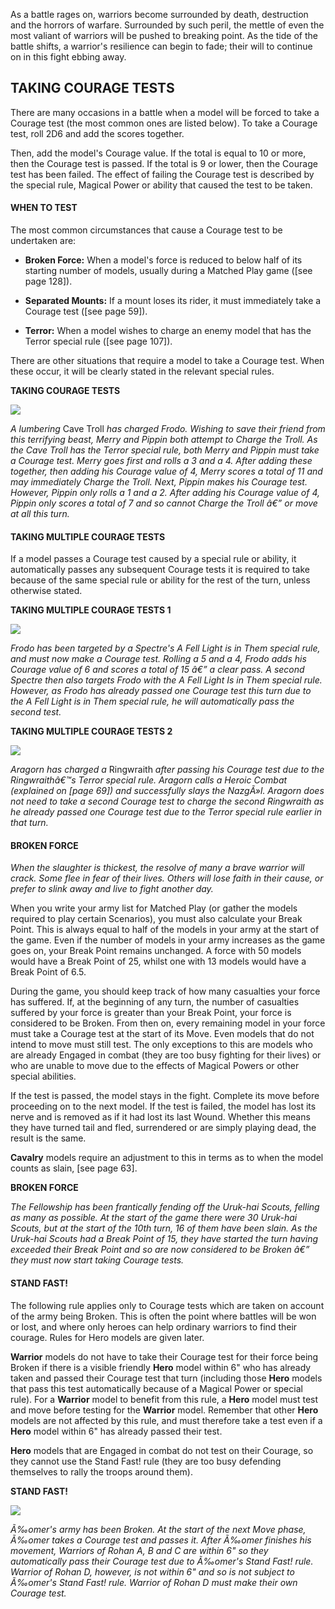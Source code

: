 ﻿As a battle rages on, warriors become surrounded by death, destruction and the horrors of warfare. Surrounded by such peril, the mettle of even the most valiant of warriors will be pushed to breaking point. As the tide of the battle shifts, a warrior's resilience can begin to fade; their will to continue on in this fight ebbing away.

## TAKING COURAGE TESTS

There are many occasions in a battle when a model will be forced to take a Courage test (the most common ones are listed below). To take a Courage test, roll 2D6 and add the scores together.

Then, add the model's Courage value. If the total is equal to 10 or more, then the Courage test is passed. If the total is 9 or lower, then the Courage test has been failed. The effect of failing the Courage test is described by the special rule, Magical Power or ability that caused the test to be taken.

#### WHEN TO TEST

The most common circumstances that cause a Courage test to be undertaken are:

* **Broken Force:** When a model's force is reduced to below half of its starting number of models, usually during a Matched Play game ([see page 128]).

* **Separated Mounts:** If a mount loses its rider, it must immediately take a Courage test ([see page 59]).

* **Terror:** When a model wishes to charge an enemy model that has the Terror special rule ([see page 107]).

There are other situations that require a model to take a Courage test. When these occur, it will be clearly stated in the relevant special rules.

**TAKING COURAGE TESTS**

![](../media/rules_manual/line_of_sight_1.jpg)

*A lumbering* Cave Troll *has charged Frodo. Wishing to save their friend from this terrifying beast, Merry and Pippin both attempt to Charge the Troll. As the Cave Troll has the Terror special rule, both Merry and Pippin must take a Courage test. Merry goes first and rolls a 3 and a 4. After adding these together, then adding his Courage value of 4, Merry scores a total of 11 and may immediately Charge the Troll. Next, Pippin makes his Courage test. However, Pippin only rolls a 1 and a 2. After adding his Courage value of 4, Pippin only scores a total of 7 and so cannot Charge the Troll â€” or move at all this turn.*

#### TAKING MULTIPLE COURAGE TESTS

If a model passes a Courage test caused by a special rule or ability, it automatically passes any subsequent Courage tests it is required to take because of the same special rule or ability for the rest of the turn, unless otherwise stated.

**TAKING MULTIPLE COURAGE TESTS 1**

![](../media/rules_manual/taking_multiple_courage_tests_1.jpg)

*Frodo has been targeted by a Spectre's A Fell Light is in Them special rule, and must now make a Courage test. Rolling a 5 and a 4, Frodo adds his Courage value of 6 and scores a total of 15 â€” a clear pass. A second Spectre then also targets Frodo with the A Fell Light Is in Them special rule. However, as Frodo has already passed one Courage test this turn due to the A Fell Light is in Them special rule, he will automatically pass the second test.*

**TAKING MULTIPLE COURAGE TESTS 2**

![](../media/rules_manual/taking_multiple_courage_tests_2.jpg)

*Aragorn has charged a* Ringwraith *after passing his Courage test due to the Ringwraithâ€™s Terror special rule. Aragorn calls a Heroic Combat (explained on [page 69]) and successfully slays the NazgÃ»l. Aragorn does not need to take a second Courage test to charge the second Ringwraith as he already passed one Courage test due to the Terror special rule earlier in that turn.*

#### BROKEN FORCE

*When the slaughter is thickest, the resolve of many a brave warrior will crack. Some flee in fear of their lives. Others will lose faith in their cause, or prefer to slink away and live to fight another day.*

When you write your army list for Matched Play (or gather the models required to play certain Scenarios), you must also calculate your Break Point. This is always equal to half of the models in your army at the start of the game. Even if the number of models in your army increases as the game goes on, your Break Point remains unchanged. A force with 50 models would have a Break Point of 25, whilst one with 13 models would have a Break Point of 6.5.

During the game, you should keep track of how many casualties your force has suffered. If, at the beginning of any turn, the number of casualties suffered by your force is greater than your Break Point, your force is considered to be Broken. From then on, every remaining model in your force must take a Courage test at the start of its Move. Even models that do not intend to move must still test. The only exceptions to this are models who are already Engaged in combat (they are too busy fighting for their lives) or who are unable to move due to the effects of Magical Powers or other special abilities.

If the test is passed, the model stays in the fight. Complete its move before  proceeding on to the next model. If the test is failed, the model has lost its nerve and is removed as if it had lost its last Wound. Whether this means they have turned tail and fled, surrendered or are simply playing dead, the result is the same.

**Cavalry** models require an adjustment to this in terms as to when the model counts as slain, [see page 63].

**BROKEN FORCE**

*The Fellowship has been frantically fending off the Uruk-hai Scouts, felling as many as possible. At the start of the game there were 30 Uruk-hai Scouts, but at the start of the 10th turn, 16 of them have been slain. As the Uruk-hai Scouts had a Break Point of 15, they have started the turn having exceeded their Break Point and so are now considered to be Broken â€” they must now start taking Courage tests.*

#### STAND FAST!

The following rule applies only to Courage tests which are taken on account of the army being Broken. This is often the point where battles will be won or lost, and where only heroes can help ordinary warriors to find their courage. Rules for Hero models are given later.

**Warrior** models do not have to take their Courage test for their force being Broken if there is a visible friendly **Hero** model within 6" who has already taken and passed their Courage test that turn  (including those **Hero** models that pass this test automatically because of a Magical Power or special rule). For a **Warrior** model to benefit from this rule, a **Hero** model must test and move before testing for the **Warrior** model. Remember that other **Hero** models are not affected by this rule, and must therefore take a test even if a **Hero** model within 6" has already passed their test.

**Hero** models that are Engaged in combat do not test on their Courage, so they cannot use the Stand Fast! rule (they are too busy defending themselves to rally the troops around them).

**STAND FAST!**

![](../media/rules_manual/stand_fast_1.jpg)

*Ã‰omer's army has been Broken. At the start of the next Move phase, Ã‰omer takes a Courage test and passes it. After Ã‰omer finishes his movement, Warriors of Rohan A, B and C are within 6" so they automatically pass their Courage test due to Ã‰omer's Stand Fast! rule. Warrior of Rohan D, however, is not within 6" and so is not subject to Ã‰omer's Stand Fast! rule. Warrior of Rohan D must make their own Courage test.*
